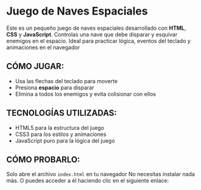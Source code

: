 # Juego de Naves Espaciales

Este es un pequeño juego de naves espaciales desarrollado con **HTML**, **CSS** y **JavaScript**. Controlas una nave que debe disparar y esquivar enemigos en el espacio. Ideal para practicar lógica, eventos del teclado y animaciones en el navegador

## CÓMO JUGAR:
- Usa las flechas del teclado para moverte
- Presiona **espacio** para disparar
- Elimina a todos los enemigos y evita colisionar con ellos

## TECNOLOGÍAS UTILIZADAS:
- HTML5 para la estructura del juego
- CSS3 para los estilos y animaciones
- JavaScript puro para la lógica del juego

## CÓMO PROBARLO:
Solo abre el archivo `index.html` en tu navegador
No necesitas instalar nada más. 
O puedes acceder a él haciendo clic en el siguiente enlace:
